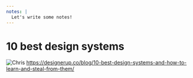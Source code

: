 ```yaml
---
notes: |
  Let's write some notes!
---
```


# 10 best design systems

![Chris](/images/10-best-design-systems.png) <!-- .element style="height: 500px; display: block; margin: 0 auto;" -->
https://designerup.co/blog/10-best-design-systems-and-how-to-learn-and-steal-from-them/ <!-- .element style="font-size: .7em" -->
